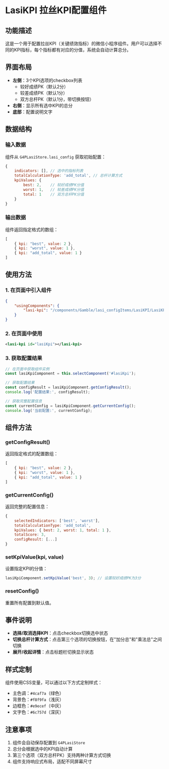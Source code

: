 # LasiKPI 拉丝KPI配置组件

## 功能描述

这是一个用于配置拉丝KPI（关键绩效指标）的微信小程序组件。用户可以选择不同的KPI指标，每个指标都有对应的分值，系统会自动计算总分。

## 界面布局

- **左侧**：3个KPI选项的checkbox列表
  - 较好成绩PK（默认2分）
  - 较差成绩PK（默认1分）
  - 双方总杆PK（默认1分，带切换按钮）
- **右侧**：显示所有选中KPI的总分
- **底部**：配置说明文字

## 数据结构

### 输入数据
组件从 `G4PLasiStore.lasi_config` 获取初始配置：
```javascript
{
    indicators: [], // 选中的指标列表
    totalCalculationType: 'add_total', // 总杆计算方式
    kpiValues: {
        best: 2,    // 较好成绩PK分值
        worst: 1,   // 较差成绩PK分值
        total: 1    // 双方总杆PK分值
    }
}
```

### 输出数据
组件返回指定格式的数组：
```javascript
[
    { kpi: "best", value: 2 },
    { kpi: "worst", value: 1 },
    { kpi: "add_total", value: 1 }
]
```

## 使用方法

### 1. 在页面中引入组件
```json
{
    "usingComponents": {
        "lasi-kpi": "/components/Gamble/lasi_configItems/LasiKPI/LasiKPI"
    }
}
```

### 2. 在页面中使用
```xml
<lasi-kpi id="lasiKpi"></lasi-kpi>
```

### 3. 获取配置结果
```javascript
// 在页面中获取组件实例
const lasiKpiComponent = this.selectComponent('#lasiKpi');

// 获取配置结果
const configResult = lasiKpiComponent.getConfigResult();
console.log('配置结果:', configResult);

// 获取完整配置信息
const currentConfig = lasiKpiComponent.getCurrentConfig();
console.log('当前配置:', currentConfig);
```

## 组件方法

### getConfigResult()
返回指定格式的配置数组：
```javascript
[
    { kpi: "best", value: 2 },
    { kpi: "worst", value: 1 },
    { kpi: "add_total", value: 1 }
]
```

### getCurrentConfig()
返回完整的配置信息：
```javascript
{
    selectedIndicators: ['best', 'worst'],
    totalCalculationType: 'add_total',
    kpiValues: { best: 2, worst: 1, total: 1 },
    totalScore: 3,
    configResult: [...]
}
```

### setKpiValue(kpi, value)
设置指定KPI的分值：
```javascript
lasiKpiComponent.setKpiValue('best', 3); // 设置较好成绩PK为3分
```

### resetConfig()
重置所有配置到默认值。

## 事件说明

- **选择/取消选择KPI**：点击checkbox切换选中状态
- **切换总杆计算方式**：点击第三个选项的切换按钮，在"加分总"和"乘法总"之间切换
- **展开/收起详情**：点击标题栏切换显示状态

## 样式定制

组件使用CSS变量，可以通过以下方式定制样式：
- 主色调：`#4caf7a`（绿色）
- 背景色：`#f8f9fa`（浅灰）
- 边框色：`#e9ecef`（中灰）
- 文字色：`#6c757d`（深灰）

## 注意事项

1. 组件会自动保存配置到 `G4PLasiStore`
2. 总分会根据选中的KPI自动计算
3. 第三个选项（双方总杆PK）支持两种计算方式切换
4. 组件支持响应式布局，适配不同屏幕尺寸 